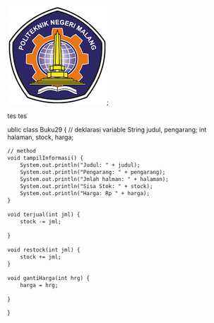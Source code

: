 ![ini gambar polinema](image.png);

tes tes

ublic class Buku29 {
    // deklarasi variable
    String judul, pengarang;
    int halaman, stock, harga;

    // method
    void tampilInformasi() {
        System.out.println("Judul: " + judul);
        System.out.println("Pengarang: " + pengarang);
        System.out.println("Jmlah halman: " + halaman);
        System.out.println("Sisa Stok: " + stock);
        System.out.println("Harga: Rp " + harga);
    }

    void terjual(int jml) {
        stock -= jml;

    }

    void restock(int jml) {
        stock += jml;
    }

    void gantiHarga(int hrg) {
        harga = hrg;

    }
}